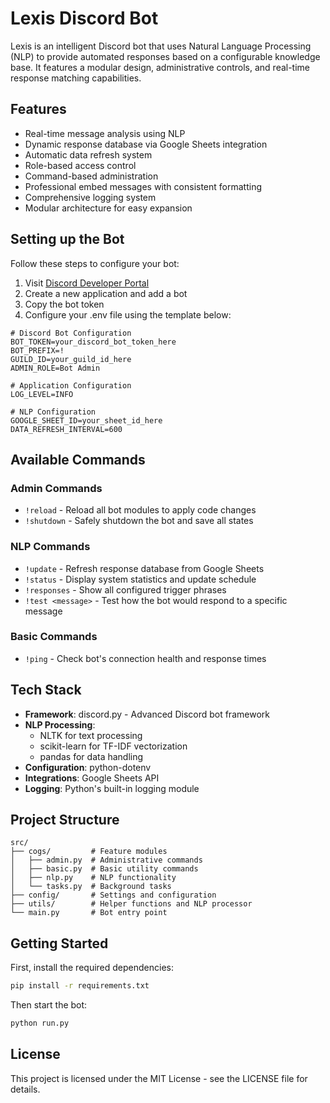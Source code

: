 # Lexis Discord Bot

Lexis is an intelligent Discord bot that uses Natural Language Processing (NLP) to provide automated responses based on a configurable knowledge base. It features a modular design, administrative controls, and real-time response matching capabilities.

## Features

- Real-time message analysis using NLP
- Dynamic response database via Google Sheets integration
- Automatic data refresh system
- Role-based access control
- Command-based administration
- Professional embed messages with consistent formatting
- Comprehensive logging system
- Modular architecture for easy expansion

## Setting up the Bot

Follow these steps to configure your bot:

1. Visit [Discord Developer Portal](https://discord.com/developers/applications)
2. Create a new application and add a bot
3. Copy the bot token
4. Configure your .env file using the template below:

```env
# Discord Bot Configuration
BOT_TOKEN=your_discord_bot_token_here
BOT_PREFIX=!
GUILD_ID=your_guild_id_here
ADMIN_ROLE=Bot Admin

# Application Configuration
LOG_LEVEL=INFO

# NLP Configuration
GOOGLE_SHEET_ID=your_sheet_id_here
DATA_REFRESH_INTERVAL=600
```

## Available Commands

### Admin Commands

- `!reload` - Reload all bot modules to apply code changes
- `!shutdown` - Safely shutdown the bot and save all states

### NLP Commands

- `!update` - Refresh response database from Google Sheets
- `!status` - Display system statistics and update schedule
- `!responses` - Show all configured trigger phrases
- `!test <message>` - Test how the bot would respond to a specific message

### Basic Commands

- `!ping` - Check bot's connection health and response times

## Tech Stack

- **Framework**: discord.py - Advanced Discord bot framework
- **NLP Processing**:
  - NLTK for text processing
  - scikit-learn for TF-IDF vectorization
  - pandas for data handling
- **Configuration**: python-dotenv
- **Integrations**: Google Sheets API
- **Logging**: Python's built-in logging module

## Project Structure

```
src/
├── cogs/         # Feature modules
│   ├── admin.py  # Administrative commands
│   ├── basic.py  # Basic utility commands
│   ├── nlp.py    # NLP functionality
│   └── tasks.py  # Background tasks
├── config/       # Settings and configuration
├── utils/        # Helper functions and NLP processor
└── main.py       # Bot entry point
```

## Getting Started

First, install the required dependencies:

```bash
pip install -r requirements.txt
```

Then start the bot:

```bash
python run.py
```

## License

This project is licensed under the MIT License - see the LICENSE file for details.
